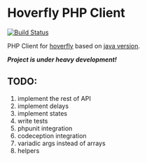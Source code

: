 # Hoverfly PHP Client

[![Build Status](https://travis-ci.org/ns3777k/hoverfly-php.svg?branch=master)](https://travis-ci.org/ns3777k/hoverfly-php)

PHP Client for [hoverfly](https://hoverfly.io/) based on [java version](https://github.com/SpectoLabs/hoverfly-java).

***Project is under heavy development!***

## TODO:
1. implement the rest of API
2. implement delays
3. implement states
4. write tests
5. phpunit integration
6. codeception integration
7. variadic args instead of arrays
8. helpers
